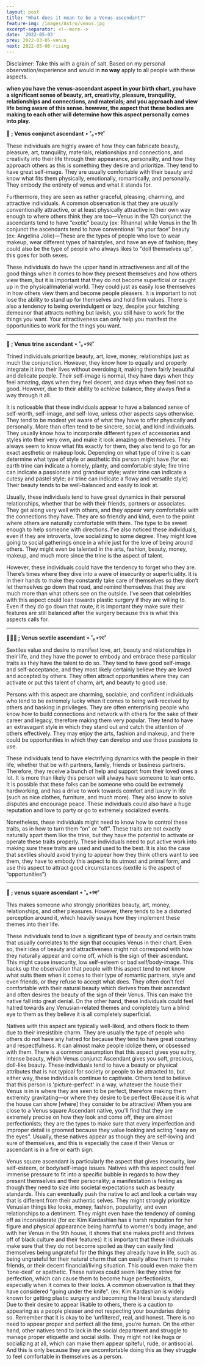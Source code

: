 ```yaml
---
layout: post
title: "What does it mean to be a Venus-ascendant?"
feature-img: /images/Astro/venus.jpg
excerpt-separator: <!--more-->
date: '2022-05-03'
prev: 2022-03-05-venus
next: 2022-05-06-rising
---
```

Disclaimer: Take this with a grain of salt. Based on my personal observation/experience and would in **no way** apply to all people with these aspects.

**when you have the venus-ascendant aspect in your birth chart, you have a significant sense of beauty, art, creativity, pleasure, tranquility, relationships and connections, and materials; and you approach and view life being aware of this sense. however, the aspect that these bodies are making to each other will determine how this aspect personally comes into play.**

**🌷 ; Venus conjunct ascendant ⋆ ˚｡⋆୨୧˚**

These individuals are highly aware of how they can fabricate beauty, pleasure, art, tranquility, materials, relationships and connections, and creativity into their life through their appearance, personality, and how they approach others as this is something they desire and prioritize. They tend to have great self-image. They are usually comfortable with their beauty and know what fits them physically, emotionally, romantically, and personally. They embody the entirety of venus and what it stands for.

Furthermore, they are seen as rather graceful, pleasing, charming, and attractive individuals. A common observation is that they are usually conventionally attractive, or at least physically attractive in their own way enough to where others think they are too—Venus in the 12h conjunct the ascendants tend to have “exotic” beauty (ex: Rihanna) while Venus in the 1h conjunct the ascendants tend to have conventional “in your face” beauty (ex: Angelina Jolie)—These are the types of people who love to wear makeup, wear different types of hairstyles, and have an eye of fashion; they could also be the type of people who always likes to "doll themselves up", this goes for both sexes. 

These individuals do have the upper hand in attractiveness and all of the good things when it comes to how they present themselves and how others view them, but it is important that they do not become superficial or caught up in the physical/material world. They could just as easily lose themselves in how others view them and become people pleasers. It is important to not lose the ability to stand up for themselves and hold firm values. There is also a tendency to being overindulgent or lazy, despite your fetching demeanor that attracts nothing but lavish, you still have to work for the things you want. Your attractiveness can only help you manifest the opportunities to work for the things you want.

-----

**🌸 ; Venus trine ascendant ⋆ ˚｡⋆୨୧˚**

Trined individuals prioritize beauty, art, love, money, relationships just as much the conjunction. However, they know how to equally and properly integrate it into their lives without overdoing it, making them fairly beautiful and delicate people. Their self-image is normal, they have days when they feel amazing, days when they feel decent, and days when they feel not so good. However, due to their ability to achieve balance, they always find a way through it all.

It is noticeable that these individuals appear to have a balanced sense of self-worth, self-image, and self-love, unless other aspects says otherwise. They tend to be modest yet aware of what they have to offer physically and personally. More than often tend to be sincere, social, and kind individuals. They usually know how to incorporate different types of accessories and styles into their very own, and make it look amazing on themselves. They always seem to know what fits exactly for them, they also tend to go for an exact aesthetic or makeup look. Depending on what type of trine it is can determine what type of style or aesthetic this person might have (for ex: earth trine can indicate a homely, planty, and comfortable style; fire trine can indicate a passionate and grandeur style; water trine can indicate a cutesy and pastel style; air trine can indicate a flowy and versatile style) Their beauty tends to be well-balanced and easily to look at.

Usually, these individuals tend to have great dynamics in their personal relationships, whether that be with their friends, partners or associates. They get along very well with others, and they appear very comfortable with the connections they have. They are so friendly and kind, even to the point where others are naturally comfortable with them. The type to be sweet enough to help someone with directions. I’ve also noticed these individuals, even if they are introverts, love socializing to some degree. They might love going to social gatherings once in a while just for the love of being around others. They might even be talented in the arts, fashion, beauty, money, makeup, and much more since the trine is the aspect of talent.

However, these individuals could have the tendency to forget who they are. There’s times where they dive into a wave of insecurity or superficiality. It is in their hands to make they constantly take care of themselves so they don’t let themselves go down that road, and remind themselves that they are much more than what others see on the outside. I’ve seen that celebrities with this aspect could lean towards plastic surgery if they are willing to. Even if they do go down that route, it is important they make sure their features are still balanced after the surgery because this is what this aspects calls for.

-----

**🧚🏽‍♀️ ; Venus sextile ascendant ⋆ ˚｡⋆୨୧˚**

Sextiles value and desire to manifest love, art, beauty and relationships in their life, and they have the power to embody and embrace these particular traits as they have the talent to do so. They tend to have good self-image and self-acceptance, and they most likely certainly believe they are loved and accepted by others. They often attract opportunities where they can activate or put this talent of charm, art, and beauty to good use. 

Persons with this aspect are charming, sociable, and confident individuals who tend to be extremely lucky when it comes to being well-received by others and basking in privileges. They are often enterprising people who know how to build connections and network with others for the sake of their career and legacy, therefore making them very popular. They tend to have an extravagant style in which they stand out and catch the attention of others effectively. They may enjoy the arts, fashion and makeup, and there could be opportunities in which they can develop and use those passions to use. 

These individuals tend to have electrifying dynamics with the people in their life, whether that be with partners, family, friends or business partners. Therefore, they receive a bunch of help and support from their loved ones a lot. It is more than likely this person will always have someone to lean onto. It is possible that these folks can be someone who could be extremely hardworking, and has a drive to work towards comfort and luxury in life (such as nice clothes, furniture, and much more). They also know to solve disputes and encourage peace. These individuals could also have a huge reputation and love to party or go to extremely socialized events.

Nonetheless, these individuals might need to know how to control these traits, as in how to turn them “on” or “off”. These traits are not exactly naturally apart them like the trine, but they have the potential to activate or operate these traits properly. These individuals need to put active work into making sure these traits are used and used to the best. It is also the case that sextiles should avoid trying to appear how they think others want to see them, they have to embody this aspect to its utmost and primal form, and use this aspect to attract good circumstances (sextile is the aspect of “opportunities”)

-----

**🍥 ; venus square ascendant ⋆ ˚｡⋆୨୧˚**

This makes someone who strongly prioritizes beauty, art, money, relationships, and other pleasures. However, there tends to be a distorted perception around it, which heavily sways how they implement these themes into their life. 

These individuals tend to love a significant type of beauty and certain traits that usually correlates to the sign that occupies Venus in their chart. Even so, their idea of beauty and attractiveness might not correspond with how they naturally appear and come off, which is the sign of their ascendant. This might cause insecurity, low self-esteem or bad self/body-image. This backs up the observation that people with this aspect tend to not know what suits them when it comes to their type of romantic partners, style and even friends, or they refuse to accept what does. They often don't feel comfortable with their natural beauty which derives from their ascendant and often desires the beauty of the sign of their Venus. This can make the native fall into great denial. On the other hand, these individuals could feel hatred towards any Venusian-related themes and completely turn a blind eye to them as they believe it is all completely superficial.

Natives with this aspect are typically well-liked, and others flock to them due to their irresistible charm. They are usually the type of people who others do not have any hatred for because they tend to have great courtesy and respectfulness. It can almost make people idolize them, or obsessed with them. There is a common assumption that this aspect gives you sultry, intense beauty, which Venus conjunct Ascendant gives you soft, precious, doll-like beauty. These individuals tend to have a beauty or physical attributes that is not typical for society or people to be attracted to, but either way, these individuals continue to captivate. Others tend to believe that this person is 'picture-perfect' in a way, whatever the house their Venus is in is where they are seen to be perfect, therefore making them extremity gravitating—or where they desire to be perfect (Because it is what the house can show [where] they consider to be attractive) When you are close to a Venus square Ascendant native, you'll find that they are extremely precise on how they look and come off, they are almost perfectionists; they are the types to make sure that every imperfection and improper detail is groomed because they value looking and acting "easy on the eyes". Usually, these natives appear as though they are self-loving and sure of themselves, and this is especially the case if their Venus or ascendant is in a fire or earth sign.

Venus square ascendant is particularly the aspect that gives insecurity, low self-esteem, or body/self-image issues. Natives with this aspect could feel immense pressure to fit into a specific bubble in regards to how they present themselves and their personality; a manifestation is feeling as though they need to size into societal expectations such as beauty standards. This can eventually push the native to act and look a certain way that is different from their authentic selves. They might strongly prioritize Venusian things like looks, money, fashion, popularity, and even relationships to a detriment. They might even have the tendency of coming off as inconsiderate (for ex: Kim Kardashian has a harsh reputation for her figure and physical appearance being harmful to women's body image, and with her Venus in the 9th house, it shows that she makes profit and thrives off of black culture and their features) It is important that these individuals make sure that they do not become spoiled as they can easily find themselves being ungrateful for the things they already have in life, such as being ungrateful for their natural charm that can easily allow them to make friends, or their decent financial/living situation. This could even make them ‘tone-deaf’ or apathetic. These natives could seem like they strive for perfection, which can cause them to become huge perfectionists, especially when it comes to their looks. A common observation is that they have considered "going under the knife". (ex: Kim Kardashian is widely known for getting plastic surgery and becoming the literal beauty standard) Due to their desire to appear likable to others, there is a caution to appearing as a people pleaser and not respecting your boundaries doing so. Remember that it is okay to be ‘unfiltered’, real, and honest. There is no need to appear proper and perfect all the time, you’re human. On the other hand, other natives tend to lack in the social department and struggle to manage proper etiquette and social skills. They might not like hugs or socializing at all, which can make them appear spiteful, rude, or antisocial. And this is only because they are uncomfortable doing this as they struggle to feel comfortable in themselves as a person. 